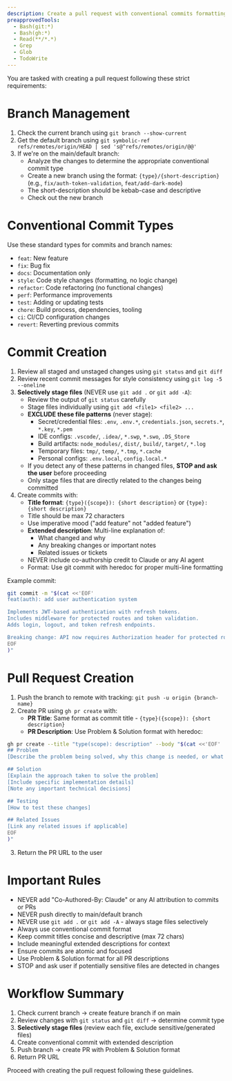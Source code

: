 ```yaml
---
description: Create a pull request with conventional commits formatting
preapprovedTools:
  - Bash(git:*)
  - Bash(gh:*)
  - Read(**/*.*)
  - Grep
  - Glob
  - TodoWrite
---
```


You are tasked with creating a pull request following these strict requirements:

# Branch Management
1. Check the current branch using `git branch --show-current`
2. Get the default branch using `git symbolic-ref refs/remotes/origin/HEAD | sed 's@^refs/remotes/origin/@@'`
3. If we're on the main/default branch:
   - Analyze the changes to determine the appropriate conventional commit type
   - Create a new branch using the format: `{type}/{short-description}` (e.g., `fix/auth-token-validation`, `feat/add-dark-mode`)
   - The short-description should be kebab-case and descriptive
   - Check out the new branch

# Conventional Commit Types
Use these standard types for commits and branch names:
- `feat`: New feature
- `fix`: Bug fix
- `docs`: Documentation only
- `style`: Code style changes (formatting, no logic change)
- `refactor`: Code refactoring (no functional changes)
- `perf`: Performance improvements
- `test`: Adding or updating tests
- `chore`: Build process, dependencies, tooling
- `ci`: CI/CD configuration changes
- `revert`: Reverting previous commits

# Commit Creation
1. Review all staged and unstaged changes using `git status` and `git diff`
2. Review recent commit messages for style consistency using `git log -5 --oneline`
3. **Selectively stage files** (NEVER use `git add .` or `git add -A`):
   - Review the output of `git status` carefully
   - Stage files individually using `git add <file1> <file2> ...`
   - **EXCLUDE these file patterns** (never stage):
     - Secret/credential files: `.env`, `.env.*`, `credentials.json`, `secrets.*`, `*.key`, `*.pem`
     - IDE configs: `.vscode/`, `.idea/`, `*.swp`, `*.swo`, `.DS_Store`
     - Build artifacts: `node_modules/`, `dist/`, `build/`, `target/`, `*.log`
     - Temporary files: `tmp/`, `temp/`, `*.tmp`, `*.cache`
     - Personal configs: `.env.local`, `config.local.*`
   - If you detect any of these patterns in changed files, **STOP and ask the user** before proceeding
   - Only stage files that are directly related to the changes being committed
4. Create commits with:
   - **Title format**: `{type}({scope}): {short description}` or `{type}: {short description}`
   - Title should be max 72 characters
   - Use imperative mood ("add feature" not "added feature")
   - **Extended description**: Multi-line explanation of:
     - What changed and why
     - Any breaking changes or important notes
     - Related issues or tickets
   - NEVER include co-authorship credit to Claude or any AI agent
   - Format: Use git commit with heredoc for proper multi-line formatting

Example commit:
```bash
git commit -m "$(cat <<'EOF'
feat(auth): add user authentication system

Implements JWT-based authentication with refresh tokens.
Includes middleware for protected routes and token validation.
Adds login, logout, and token refresh endpoints.

Breaking change: API now requires Authorization header for protected routes.
EOF
)"
```

# Pull Request Creation
1. Push the branch to remote with tracking: `git push -u origin {branch-name}`
2. Create PR using `gh pr create` with:
   - **PR Title**: Same format as commit title - `{type}({scope}): {short description}`
   - **PR Description**: Use Problem & Solution format with heredoc:

```bash
gh pr create --title "type(scope): description" --body "$(cat <<'EOF'
## Problem
[Describe the problem being solved, why this change is needed, or what gap this fills]

## Solution
[Explain the approach taken to solve the problem]
[Include specific implementation details]
[Note any important technical decisions]

## Testing
[How to test these changes]

## Related Issues
[Link any related issues if applicable]
EOF
)"
```

3. Return the PR URL to the user

# Important Rules
- NEVER add "Co-Authored-By: Claude" or any AI attribution to commits or PRs
- NEVER push directly to main/default branch
- NEVER use `git add .` or `git add -A` - always stage files selectively
- Always use conventional commit format
- Keep commit titles concise and descriptive (max 72 chars)
- Include meaningful extended descriptions for context
- Ensure commits are atomic and focused
- Use Problem & Solution format for all PR descriptions
- STOP and ask user if potentially sensitive files are detected in changes

# Workflow Summary
1. Check current branch → create feature branch if on main
2. Review changes with `git status` and `git diff` → determine commit type
3. **Selectively stage files** (review each file, exclude sensitive/generated files)
4. Create conventional commit with extended description
5. Push branch → create PR with Problem & Solution format
6. Return PR URL

Proceed with creating the pull request following these guidelines.
